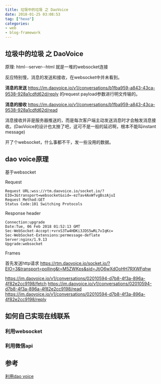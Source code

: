 ```yaml
---
title: 垃圾中的垃圾 之 DaoVoice
date: 2018-01-25 03:08:53
tag: ["hexo"]
categories:
- web
- blog-framework
---
```


## 垃圾中的垃圾 之 DaoVoice

原理:
html--server--html
就是一堆的websocket连接


反应特别慢，消息的发送和接收，在websocket中并未看到。


**消息的发送**
https://im.daovoice.io/v1/conversations/b1fba959-a843-43ca-9538-928a1cdfd62d/reply
的request payload参数进行明文传输的。

**消息的接收**
https://im.daovoice.io/v1/conversations/b1fba959-a843-43ca-9538-928a1cdfd62d/read

消息接收并非是服务器推送的，而是每次客户端主动发送消息时才会触发消息接收。(DaoVoice的设计也太挫了吧，这可不是一般的延迟啊，根本不能叫instant message)

开了个websocket，什么事都不干，发一些没用的数据。



## dao voice原理

基于websocket

Request
```
Request URL:wss://rtm.daovoice.io/socket.io/?EIO=3&transport=websocket&sid=-ezTav4AxWfvgBszAjuI
Request Method:GET
Status Code:101 Switching Protocols
```

Response header
```
Connection:upgrade
Date:Tue, 06 Feb 2018 01:52:13 GMT
Sec-WebSocket-Accept:+vrxS3Tw4HDKi3JDS5wRL7vIqKc=
Sec-WebSocket-Extensions:permessage-deflate
Server:nginx/1.9.13
Upgrade:websocket
```

Frames



首先发送http请求
https://rtm.daovoice.io/socket.io/?EIO=3&transport=polling&t=M5ZWKps&sid=JtjO6wXdOoHH7RXWFqhw

https://im.daovoice.io/v1/conversations/02010594-d7b8-4f3a-896a-4f82e2cc9198/fetch
https://im.daovoice.io/v1/conversations/02010594-d7b8-4f3a-896a-4f82e2cc9198/read
https://im.daovoice.io/v1/conversations/02010594-d7b8-4f3a-896a-4f82e2cc9198/reply

## 如何自己实现在线联系

### 利用websocket


### 利用微信api












## 参考
[利用dao voice](https://www.ezlippi.com/blog/2018/01/next-chat.html)
